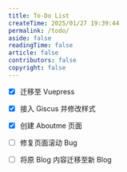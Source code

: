 ```yaml
---
title: To-Do List
createTime: 2025/01/27 19:39:44
permalink: /todo/
aside: false
readingTime: false
article: false
contributors: false
copyright: false
---
```


- [x] 迁移至 Vuepress
- [x] 接入 Giscus 并修改样式
- [x] 创建 Aboutme 页面
- [ ] 修复页面滚动 Bug
- [ ] 将原 Blog 内容迁移至新 Blog

